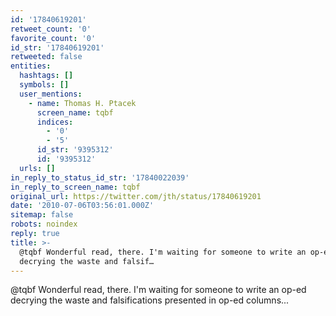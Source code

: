 ```yaml
---
id: '17840619201'
retweet_count: '0'
favorite_count: '0'
id_str: '17840619201'
retweeted: false
entities:
  hashtags: []
  symbols: []
  user_mentions:
    - name: Thomas H. Ptacek
      screen_name: tqbf
      indices:
        - '0'
        - '5'
      id_str: '9395312'
      id: '9395312'
  urls: []
in_reply_to_status_id_str: '17840022039'
in_reply_to_screen_name: tqbf
original_url: https://twitter.com/jth/status/17840619201
date: '2010-07-06T03:56:01.000Z'
sitemap: false
robots: noindex
reply: true
title: >-
  @tqbf Wonderful read, there. I'm waiting for someone to write an op-ed
  decrying the waste and falsif…
---
```


@tqbf Wonderful read, there. I'm waiting for someone to write an op-ed decrying the waste and falsifications presented in op-ed columns...